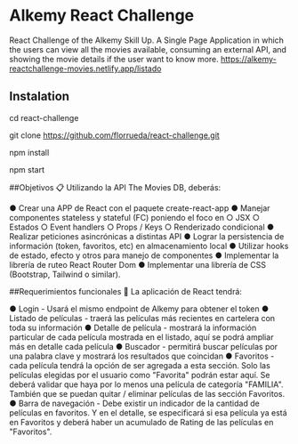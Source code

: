 # Alkemy React Challenge

React Challenge of the Alkemy Skill Up. A Single Page Application in which the users 
can view all the movies available, consuming an external API, and showing the movie details 
if the user want to know more.
https://alkemy-reactchallenge-movies.netlify.app/listado

## Instalation
cd react-challenge

git clone https://github.com/florrueda/react-challenge.git

npm install

npm start

##Objetivos 📋
Utilizando la API The Movies DB, deberás:

● Crear una APP de React con el paquete create-react-app
● Manejar componentes stateless y stateful (FC) poniendo el foco en
○ JSX
○ Estados
○ Event handlers
○ Props / Keys
○ Renderizado condicional
● Realizar peticiones asincrónicas a distintas API
● Lograr la persistencia de información (token, favoritos, etc) en almacenamiento
local
● Utilizar hooks de estado, efecto y otros para manejo de componentes
● Implementar la librería de ruteo React Router Dom
● Implementar una librería de CSS (Bootstrap, Tailwind o similar).


##Requerimientos funcionales 🔧
La aplicación de React tendrá:

● Login - Usará el mismo endpoint de Alkemy para obtener el token
● Listado de películas - traerá las películas más recientes en cartelera con toda su
información
● Detalle de película - mostrará la información particular de cada película
mostrada en el listado, aquí se podrá ampliar más en detalle cada película
● Buscador - permitirá buscar películas por una palabra clave y mostrará los
resultados que coincidan
● Favoritos - cada película tendrá la opción de ser agregada a esta sección. Solo
las películas elegidas por el usuario como "Favorita" podrán estar aquí. Se deberá
validar que haya por lo menos una película de categoría "FAMILIA". También que
se puedan quitar / eliminar películas de las sección Favoritos.
● Barra de navegación - Debe existir un indicador de la cantidad de películas en
favoritos. Y en el detalle, se especificará si esa película ya está en Favoritos y
deberá haber un acumulado de Rating de las películas en "Favoritos".

